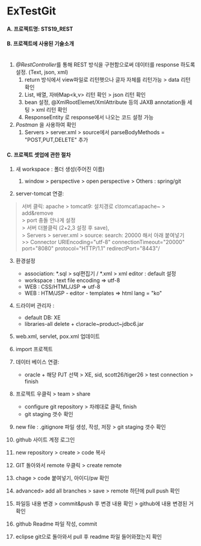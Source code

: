 # ExTestGit
#### A. 프로젝트명: STS19_REST<br>

#### B. 프로젝트에 사용된 기술소개 <br><br>
1. *@RestController*를 통해 REST 방식을 구현함으로써 데이터를 response 하도록 설정. (Text, json, xml) <br>
	1. return 방식에서 view파일로 리턴햇으나 글자 자체를 리턴가능 > data 리턴 확인 <br>
	2. List, 배열, 자바Map<k,v> 리턴 확인 > json 리턴 확인 <br>
	3. bean 설정, @XmlRootElemet/XmlAttribute 등의 JAXB annotation들 세팅 > xml 리턴 확인 <br>
	4. ResponseEntity 로 response에서 나오는 코드 설정 가능 <br>
2. *Postman* 을 사용하여 확인  <br>
	1. Servers > server.xml > source에서  parseBodyMethods = "POST,PUT,DELETE" 추가  <br>

#### C. 프로젝트 셋업에 관한 절차
1. 새 workspace : 폴더 생성(주어진 이름) <br>
   1. window > perspective > open perspective > Others : spring/git <br>

2. server-tomcat 연결: <br>
  > 서버 클릭: apache > tomcat9: 설치경로 c\tomcat\apache~ > add&remove <br>
	> port 충돌 안나게 설정 <br>
	> 서버 더블클릭 (2+2,3 설정 후 save), <br>
	> Servers > server.xml > source: search: 20000 해서 아래 붙여넣기 <br>
	>> Connector URIEncoding="utf-8" connectionTimeout="20000" port="8080" protocol="HTTP/1.1" redirectPort="8443"/

3. 환경설정
     - association: *.sql > sql편집기 /  *.xml > xml editor : default 설정 <br>
     - workspace : text file encoding => utf-8 <br>
     - WEB : CSS/HTML/JSP => utf-8
     - WEB : HTM/JSP - editor - templates => html lang = "ko"

4. 드라이버 관리자 : 
     - default DB: XE
   	- libraries-all delete + c\oracle\~product\~jdbc6.jar
5. web.xml, servlet, pox.xml 업데이트

6. import 프로젝트

7. 데이터 베이스 연결:
	- oracle + 해당 PJT 선택 > XE, sid, scott26/tiger26 > test connection > finish

8. 프로젝트 우클릭 > team > share
	- configure git repository > 차례대로 클릭, finish
	- git staging 갯수 확인
9. new file : .gitignore 파일 생성, 작성, 저장 > git staging 갯수 확인
10. github 사이트 계정 로그인
11. new repository > create >  code 복사
12. GIT 돌아와서 remote 우클릭 > create remote
13. chage > code 붙여넣기, 아이디/pw 확인
14. advanced> add all branches > save > remote 하단에 pull push 확인
15. 파일등 내용 변경 > commit&push 후 변경 내용 확인 > github에 내용 변경된 거 확인
16. github Readme 파일 작성, commit
17. eclipse git으로 돌아와서 pull 후 readme 파일 들어와졌는지 확인



